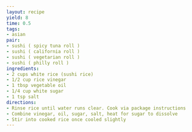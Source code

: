 ```yaml
---
layout: recipe
yield: 8
time: 0.5
tags:
- asian
pair:
- sushi ( spicy tuna roll )
- sushi ( california roll )
- sushi ( vegetarian roll )
- sushi ( philly roll )
ingredients:
- 2 cups white rice (sushi rice)
- 1/2 cup rice vinegar
- 1 tbsp vegetable oil
- 1/4 cup white sugar
- 1 tsp salt
directions:
- Rinse rice until water runs clear. Cook via package instructions
- Combine vinegar, oil, sugar, salt, heat for sugar to dissolve
- Stir into cooked rice once cooled slightly
---
```

